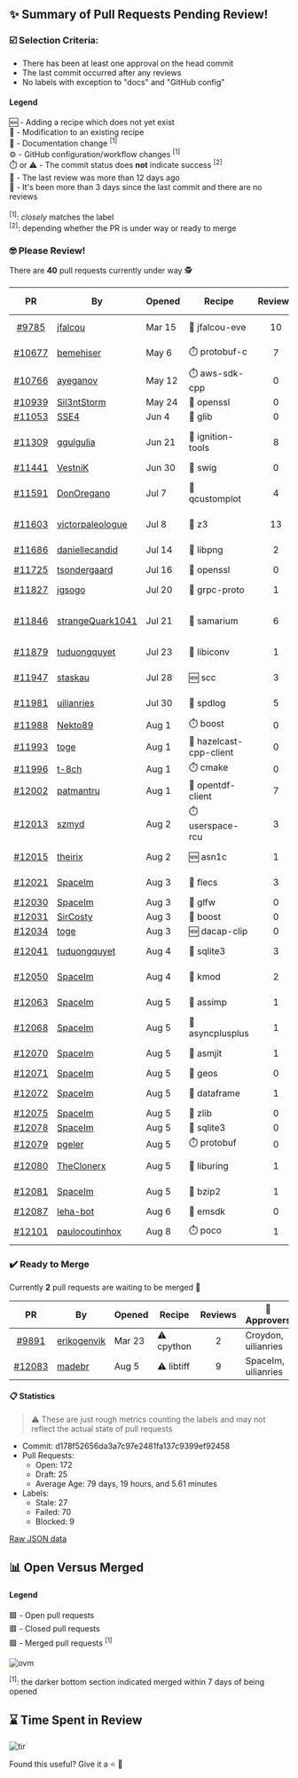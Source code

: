 ## :sparkles: Summary of Pull Requests Pending Review!

### :ballot_box_with_check: Selection Criteria:

- There has been at least one approval on the head commit
- The last commit occurred after any reviews
- No labels with exception to "docs" and "GitHub config"

#### Legend

:new: - Adding a recipe which does not yet exist<br>
:memo: - Modification to an existing recipe<br>
:green_book: - Documentation change <sup>[1]</sup><br>
:gear: - GitHub configuration/workflow changes <sup>[1]</sup><br>
:stopwatch: or :warning: - The commit status does **not** indicate success <sup>[2]</sup><br>
:bell: - The last review was more than 12 days ago<br>
:eyes: - It's been more than 3 days since the last commit and there are no reviews<br>
<br>
<sup>[1]</sup>: _closely_ matches the label<br>
<sup>[2]</sup>: depending whether the PR is under way or ready to merge

### :nerd_face: Please Review! 

There are **40** pull requests currently under way :detective:

PR | By | Opened | Recipe | Reviews | Last | :stop_sign: Blockers | :star2: Approvers
:---: | --- | --- | --- | :---: | --- | --- | ---
[#9785](https://github.com/conan-io/conan-center-index/pull/9785)|[jfalcou](https://github.com/jfalcou)|Mar 15|:memo: jfalcou-eve|10|Aug 4||
[#10677](https://github.com/conan-io/conan-center-index/pull/10677)|[bemehiser](https://github.com/bemehiser)|May 6|:stopwatch: protobuf-c|7|Aug 4||gegles
[#10766](https://github.com/conan-io/conan-center-index/pull/10766)|[ayeganov](https://github.com/ayeganov)|May 12|:stopwatch: aws-sdk-cpp|0|:eyes:||
[#10939](https://github.com/conan-io/conan-center-index/pull/10939)|[Sil3ntStorm](https://github.com/Sil3ntStorm)|May 24|:memo: openssl|0|:eyes:||
[#11053](https://github.com/conan-io/conan-center-index/pull/11053)|[SSE4](https://github.com/SSE4)|Jun 4|:memo: glib|0|:eyes:||
[#11309](https://github.com/conan-io/conan-center-index/pull/11309)|[ggulgulia](https://github.com/ggulgulia)|Jun 21|:memo: ignition-tools|8|Jul 25 :bell:||
[#11441](https://github.com/conan-io/conan-center-index/pull/11441)|[VestniK](https://github.com/VestniK)|Jun 30|:memo: swig|0|:eyes:||
[#11591](https://github.com/conan-io/conan-center-index/pull/11591)|[DonOregano](https://github.com/DonOregano)|Jul 7|:memo: qcustomplot|4|Jul 11 :bell:||
[#11603](https://github.com/conan-io/conan-center-index/pull/11603)|[victorpaleologue](https://github.com/victorpaleologue)|Jul 8|:memo: z3|13|Aug 7||prince-chrismc
[#11686](https://github.com/conan-io/conan-center-index/pull/11686)|[daniellecandid](https://github.com/daniellecandid)|Jul 14|:memo: libpng|2|Aug 1||uilianries
[#11725](https://github.com/conan-io/conan-center-index/pull/11725)|[tsondergaard](https://github.com/tsondergaard)|Jul 16|:memo: openssl|0|:eyes:||
[#11827](https://github.com/conan-io/conan-center-index/pull/11827)|[jgsogo](https://github.com/jgsogo)|Jul 20|:memo: grpc-proto|1|Aug 8||uilianries
[#11846](https://github.com/conan-io/conan-center-index/pull/11846)|[strangeQuark1041](https://github.com/strangeQuark1041)|Jul 21|:memo: samarium|6|Jul 27 :bell:||
[#11879](https://github.com/conan-io/conan-center-index/pull/11879)|[tuduongquyet](https://github.com/tuduongquyet)|Jul 23|:memo: libiconv|1|Aug 1||uilianries
[#11947](https://github.com/conan-io/conan-center-index/pull/11947)|[staskau](https://github.com/staskau)|Jul 28|:new: scc|3|Aug 8||
[#11981](https://github.com/conan-io/conan-center-index/pull/11981)|[uilianries](https://github.com/uilianries)|Jul 30|:memo: spdlog|5|Aug 7||prince-chrismc
[#11988](https://github.com/conan-io/conan-center-index/pull/11988)|[Nekto89](https://github.com/Nekto89)|Aug 1|:stopwatch: boost|0|:eyes:||
[#11993](https://github.com/conan-io/conan-center-index/pull/11993)|[toge](https://github.com/toge)|Aug 1|:memo: hazelcast-cpp-client|0|:eyes:||
[#11996](https://github.com/conan-io/conan-center-index/pull/11996)|[t-8ch](https://github.com/t-8ch)|Aug 1|:stopwatch: cmake|0|:eyes:||
[#12002](https://github.com/conan-io/conan-center-index/pull/12002)|[patmantru](https://github.com/patmantru)|Aug 1|:memo: opentdf-client|7|Aug 8||uilianries
[#12013](https://github.com/conan-io/conan-center-index/pull/12013)|[szmyd](https://github.com/szmyd)|Aug 2|:stopwatch: userspace-rcu|3|Aug 6||
[#12015](https://github.com/conan-io/conan-center-index/pull/12015)|[theirix](https://github.com/theirix)|Aug 2|:new: asn1c|1|Aug 3||
[#12021](https://github.com/conan-io/conan-center-index/pull/12021)|[SpaceIm](https://github.com/SpaceIm)|Aug 3|:memo: flecs|3|Aug 8||uilianries
[#12030](https://github.com/conan-io/conan-center-index/pull/12030)|[SpaceIm](https://github.com/SpaceIm)|Aug 3|:memo: glfw|0|:eyes:||
[#12031](https://github.com/conan-io/conan-center-index/pull/12031)|[SirCosty](https://github.com/SirCosty)|Aug 3|:memo: boost|0|||
[#12034](https://github.com/conan-io/conan-center-index/pull/12034)|[toge](https://github.com/toge)|Aug 3|:new: dacap-clip|0|:eyes:||
[#12041](https://github.com/conan-io/conan-center-index/pull/12041)|[tuduongquyet](https://github.com/tuduongquyet)|Aug 4|:memo: sqlite3|3|Aug 4||prince-chrismc
[#12050](https://github.com/conan-io/conan-center-index/pull/12050)|[SpaceIm](https://github.com/SpaceIm)|Aug 4|:memo: kmod|2|Aug 8||uilianries
[#12063](https://github.com/conan-io/conan-center-index/pull/12063)|[SpaceIm](https://github.com/SpaceIm)|Aug 5|:memo: assimp|1|Aug 8||uilianries
[#12068](https://github.com/conan-io/conan-center-index/pull/12068)|[SpaceIm](https://github.com/SpaceIm)|Aug 5|:memo: asyncplusplus|1|Aug 8||uilianries
[#12070](https://github.com/conan-io/conan-center-index/pull/12070)|[SpaceIm](https://github.com/SpaceIm)|Aug 5|:memo: asmjit|1|Aug 8||uilianries
[#12071](https://github.com/conan-io/conan-center-index/pull/12071)|[SpaceIm](https://github.com/SpaceIm)|Aug 5|:memo: geos|0|:eyes:||
[#12072](https://github.com/conan-io/conan-center-index/pull/12072)|[SpaceIm](https://github.com/SpaceIm)|Aug 5|:memo: dataframe|1|Aug 8||uilianries
[#12075](https://github.com/conan-io/conan-center-index/pull/12075)|[SpaceIm](https://github.com/SpaceIm)|Aug 5|:memo: zlib|0|:eyes:||
[#12078](https://github.com/conan-io/conan-center-index/pull/12078)|[SpaceIm](https://github.com/SpaceIm)|Aug 5|:memo: sqlite3|0|:eyes:||
[#12079](https://github.com/conan-io/conan-center-index/pull/12079)|[pgeler](https://github.com/pgeler)|Aug 5|:stopwatch: protobuf|0|||
[#12080](https://github.com/conan-io/conan-center-index/pull/12080)|[TheClonerx](https://github.com/TheClonerx)|Aug 5|:memo: liburing|1|Aug 8||
[#12081](https://github.com/conan-io/conan-center-index/pull/12081)|[SpaceIm](https://github.com/SpaceIm)|Aug 5|:memo: bzip2|1|Aug 8||uilianries
[#12087](https://github.com/conan-io/conan-center-index/pull/12087)|[leha-bot](https://github.com/leha-bot)|Aug 6|:memo: emsdk|0|:eyes:||
[#12101](https://github.com/conan-io/conan-center-index/pull/12101)|[paulocoutinhox](https://github.com/paulocoutinhox)|Aug 8|:stopwatch: poco|1|Aug 8||


### :heavy_check_mark: Ready to Merge 

Currently **2** pull requests are waiting to be merged :tada:


PR | By | Opened | Recipe | Reviews | :star2: Approvers
:---: | --- | --- | --- | :---: | ---
[#9891](https://github.com/conan-io/conan-center-index/pull/9891)|[erikogenvik](https://github.com/erikogenvik)|Mar 23|:warning: cpython|2|Croydon, uilianries
[#12083](https://github.com/conan-io/conan-center-index/pull/12083)|[madebr](https://github.com/madebr)|Aug 5|:warning: libtiff|9|SpaceIm, uilianries


#### :clipboard: Statistics

> :warning: These are just rough metrics counting the labels and may not reflect the actual state of pull requests

- Commit: d178f52656da3a7c97e2481fa137c9399ef92458
- Pull Requests:
	- Open: 172
	- Draft: 25
	- Average Age: 79 days, 19 hours, and 5.61 minutes
- Labels:
	- Stale: 27
	- Failed: 70
	- Blocked: 9
	
		
[Raw JSON data](https://raw.githubusercontent.com/prince-chrismc/conan-center-index-pending-review/raw-data/pending-review.json)

## :bar_chart: Open Versus Merged

#### Legend

:green_square: - Open pull requests<br>
:red_square: - Closed pull requests<br>
:purple_square: - Merged pull requests <sup>[1]</sup><br>

![ovm](https://github.com/prince-chrismc/conan-center-index-pending-review/blob/raw-data/open-versus-merged.gif?raw=true)

<sup>[1]</sup>: the darker bottom section indicated merged within 7 days of being opened

## :hourglass: Time Spent in Review

![tir](https://github.com/prince-chrismc/conan-center-index-pending-review/blob/raw-data/time-in-review.png?raw=true)

Found this useful? Give it a :star: :pray:

